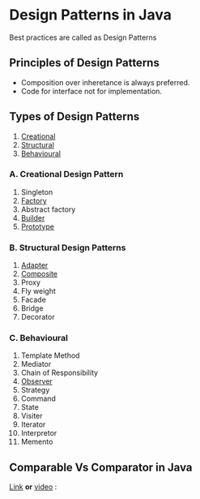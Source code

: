 # Design Patterns in Java

Best practices are called as Design Patterns

## Principles of Design Patterns

- Composition over inheretance is always preferred.
- Code for interface not for implementation.

## Types of Design Patterns

1. [Creational](#a-creational-design-pattern)
2. [Structural](#b-structural-design-patterns)
3. [Behavioural](#c-behavioural)

### A. Creational Design Pattern

1. Singleton
2. [Factory](Factory-Design-Pattern.md)
3. Abstract factory
4. [Builder](Builder-Design-Pattern.md)
5. [Prototype](Prototype-Design-Pattern.md)

### B. Structural Design Patterns

1. [Adapter](Adapter-Design-Pattern.md)
1. [Composite](Composite-Design-Pattern.md)
1. Proxy
1. Fly weight
1. Facade
1. Bridge
1. Decorator

### C. Behavioural

1. Template Method
1. Mediator
1. Chain of Responsibility
1. [Observer](Observer-Design-Pattern.md)
1. Strategy
1. Command
1. State
1. Visiter
1. Iterator
1. Interpretor
1. Memento

## Comparable Vs Comparator in Java

[Link](https://www.geeksforgeeks.org/comparable-vs-comparator-in-java/)
 **or**
[video](https://www.youtube.com/watch?v=oAp4GYprVHM) :
